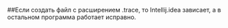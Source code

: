 ##Если создать файл с расширением .trace, то Intellij.idea зависает, а в остальном программа работает исправно.